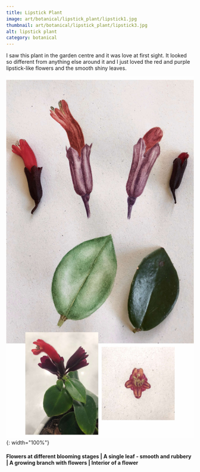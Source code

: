 ```yaml
---
title: Lipstick Plant
image: art/botanical/lipstick_plant/lipstick1.jpg
thumbnail: art/botanical/lipstick_plant/lipstick3.jpg
alt: lipstick plant
category: botanical
---
```


I saw this plant in the garden centre and it was love at first sight. It looked so different from anything else around it and I just loved the red and purple lipstick-like flowers and the smooth shiny leaves.

![lipstick plant](./assets/img/art/botanical/lipstick_plant/lipstick2.jpg){: width="100%"}

#### Flowers at different blooming stages | A single leaf - smooth and rubbery | A growing branch with flowers | Interior of a flower
